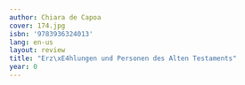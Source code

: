 ```yaml
---
author: Chiara de Capoa
cover: 174.jpg
isbn: '9783936324013'
lang: en-us
layout: review
title: "Erz\xE4hlungen und Personen des Alten Testaments"
year: 0
---
```


